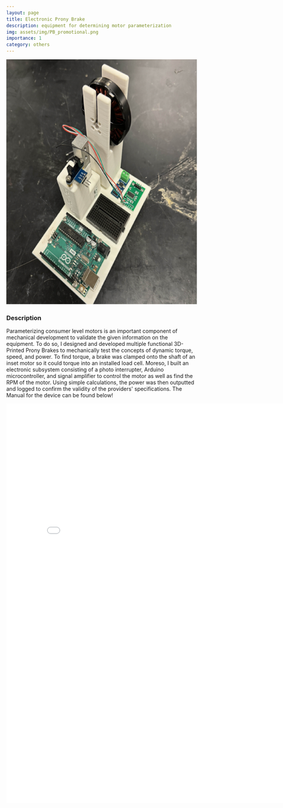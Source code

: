 ```yaml
---
layout: page
title: Electronic Prony Brake
description: equipment for determining motor parameterization
img: assets/img/PB_promotional.png
importance: 1
category: others
---
```


<img title="a title" alt="Alt text" src="/assets/img/PB_Image.png" width="864" height = "648">

### Description

Parameterizing consumer level motors is an important component of mechanical development to validate the given information on the equipment. To do so, I designed and developed multiple functional 3D-Printed Prony Brakes to mechanically test the concepts of dynamic torque, speed, and power. To find torque, a brake was clamped onto the shaft of an inset motor so it could torque into an installed load cell. Moreso, I built an electronic subsystem consisting of a photo interrupter, Arduino microcontroller, and signal amplifier to control the motor as well as find the RPM of the motor. Using simple calculations, the power was then outputted and logged to confirm the validity of the providers' specifications. The Manual for the device can be found below!

<embed src="/assets/pdf/PB_Manual.pdf" width="816px" height="1056px" />

